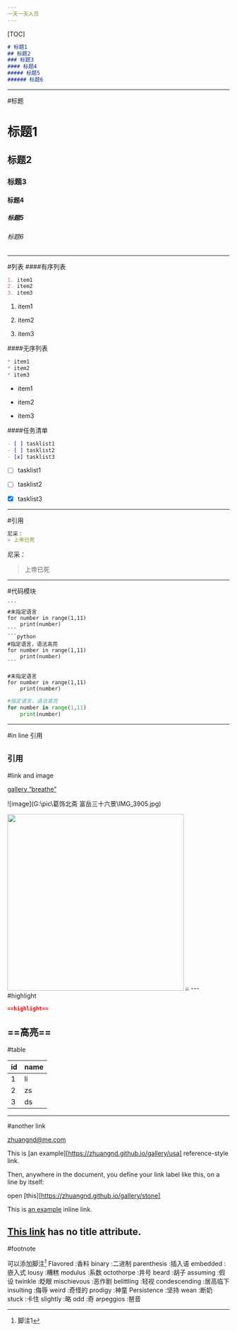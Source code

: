 ```yaml
---
一天一天人员
---
```

[TOC]

```markdown
# 标题1
## 标题2
### 标题3
#### 标题4
##### 标题5
###### 标题6
```
---
#标题
# 标题1


## 标题2

### 标题3

#### 标题4

##### 标题5

###### 标题6
---
#列表
####有序列表
```markdown
1. item1
2. item2
3. item3
```

1. item1

2. item2

3. item3

####无序列表
```markdown
* item1
* item2
* item3
```
* item1

* item2

* item3

####任务清单
```markdown
- [ ] tasklist1
- [ ] tasklist2
- [x] tasklist3
```

- [ ] tasklist1

- [ ] tasklist2

- [x] tasklist3
---
#引用
```markdown
尼采：
> 上帝已死
```
尼采：
> 上帝已死
---
#代码模块
```
​```
#未指定语言
for number in range(1,11)
	print(number)
​```
​```python
#指定语言，语法高亮
for number in range(1,11)
	print(number)
​```
```

```
#未指定语言
for number in range(1,11)
	print(number)
```
```python
#指定语言，语法高亮
for number in range(1,11)
	print(number)
```
---
#in line 引用  

`引用`
---
#link and image  

[gallery “breathe”](https://zhuangnd.github.io/gallery/breathe)

![image](G:\pic\葛饰北斋 富岳三十六景\IMG_3905.jpg)

<img src="G:\pic\葛饰北斋 富岳三十六景\IMG_3881.jpg" width="400px" />

<img src="G:\pic\葛饰北斋 富岳三十六景\IMG_3901.jpg" style="zoom:50%;" />
---
#highlight  

```markdown
==highlight==
```
==高亮==
---
#table  

| id   | name |
| ---- | ---- |
| 1    | li   |
| 2    | zs   |
| 3    | ds   |
---
#another link  

<zhuangnd@me.com>

This is [an example][https://zhuangnd.github.io/gallery/usa] reference-style link.

Then, anywhere in the document, you define your link label like this, on a line by itself:

open [this][https://zhuangnd.github.io/gallery/stone]

[id]: https://zhuangnd.github.io/gallery/lsimaging "Optional Title Here"

This is [an example](https://zhuangnd.github.io/md/readme.html) inline link.

[This link](https://zhuangnd.github.io/d3/fjzone.html) has no title attribute.
---
#footnote  

可以添加脚注[^1] 
Flavored :香料
binary :二进制
parenthesis :插入语
embedded :嵌入式
lousy :糟糕
modulus :系数
octothorpe :井号
beard :胡子
assuming :假设
twinkle :眨眼
mischievous :恶作剧
belittling :轻视
condescending :居高临下
insulting :侮辱
weird :奇怪的
prodigy :神童
Persistence :坚持
wean :断奶
stuck :卡住
slightly :略
odd :奇
arpeggios :琶音
[^1]: 脚注1
